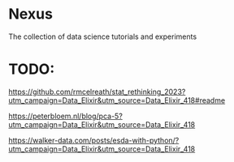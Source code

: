 # Nexus
The collection of data science tutorials and experiments

# TODO:

https://github.com/rmcelreath/stat_rethinking_2023?utm_campaign=Data_Elixir&utm_source=Data_Elixir_418#readme 

https://peterbloem.nl/blog/pca-5?utm_campaign=Data_Elixir&utm_source=Data_Elixir_418

https://walker-data.com/posts/esda-with-python/?utm_campaign=Data_Elixir&utm_source=Data_Elixir_418